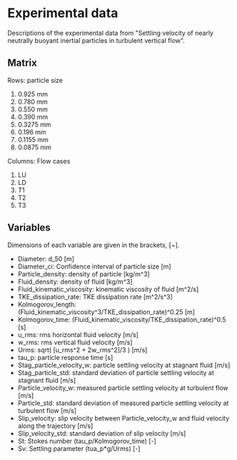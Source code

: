 # Experimental data

Descriptions of the experimental data from "Settling velocity of nearly neutrally buoyant inertial particles in turbulent vertical flow".

## Matrix
Rows: particle size

1. 0.925  mm
2. 0.780  mm
3. 0.550  mm
4. 0.390  mm
5. 0.3275 mm
6. 0.196  mm
7. 0.1155 mm
8. 0.0875 mm

Columns: Flow cases

1. LU
2. LD
3. T1
4. T2
5. T3

## Variables
Dimensions of each variable are given in the brackets, [~].

- Diameter: d_50 [m]
- Diameter_ci: Confidence interval of particle size [m]
- Particle_density: density of particle [kg/m^3]
- Fluid_density: density of fluid [kg/m^3]
- Fluid_kinematic_viscosity: kinematic viscosity of fluid [m^2/s]
- TKE_dissipation_rate: TKE dissipation rate [m^2/s^3]
- Kolmogorov_length: (Fluid_kinematic_viscosity^3/TKE_dissipation_rate)^0.25 [m]
- Kolmogorov_time: (Fluid_kinematic_viscosity/TKE_dissipation_rate)^0.5 [s]
- u_rms: rms horizontal fluid velocity [m/s]
- w_rms: rms vertical fluid velocity [m/s]
- Urms: sqrt( [u_rms^2 + 2w_rms^2]/3 ) [m/s]
- tau_p: particle response time [s]
- Stag_particle_velocity_w: particle settling velocity at stagnant fluid [m/s]
- Stag_particle_std: standard deviation of particle settling velocity at stagnant fluid [m/s]
- Particle_velocity_w: measured particle settling velocity at turbulent flow [m/s]
- Particle_std: standard deviation of measured particle settling velocity at turbulent flow [m/s]
- Slip_velocity: slip velocity between Particle_velocity_w and fluid velocity along the trajectory [m/s]
- Slip_velocity_std: standard deviation of slip velocity [m/s]
- St: Stokes number (tau_p/Kolmogorov_time) [-]
- Sv: Settling parameter (tua_p*g/Urms) [-]
